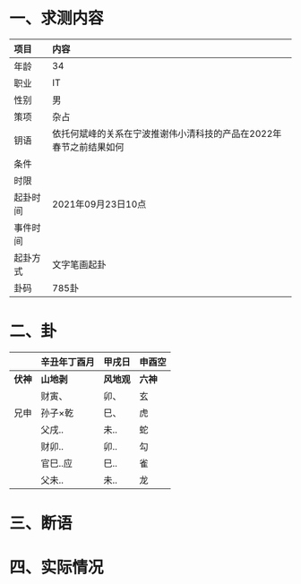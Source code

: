 # 一、求测内容
|项目|内容|
|:-|:-|
|年龄|34|
|职业|IT|
|性别|男|
|策项|杂占|
|钥语|依托何斌峰的关系在宁波推谢伟小清科技的产品在2022年春节之前结果如何|
|条件||
|时限||
|起卦时间|2021年09月23日10点|
|事件时间||
|起卦方式|文字笔画起卦|
|卦码|785卦|

# 二、卦
||辛丑年丁酉月|甲戌日|申酉空|
|:-|:-|:-|:-|
|**伏神**|**山地剥**|**风地观**|**六神**|
||财寅、|卯、|玄|
|兄申|孙子×乾|巳、|虎|
||父戌..|未..|蛇|
||财卯..|卯..|勾|
||官巳..应|巳..|雀|
||父未..|未..|龙|


# 三、断语

# 四、实际情况